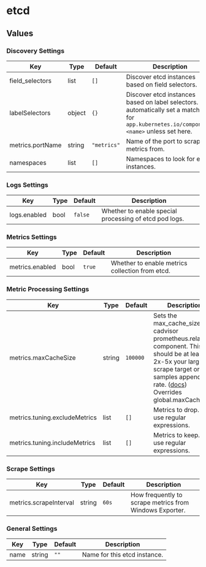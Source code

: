 # etcd

## Values

### Discovery Settings

| Key | Type | Default | Description |
|-----|------|---------|-------------|
| field_selectors | list | `[]` | Discover etcd instances based on field selectors. |
| labelSelectors | object | `{}` | Discover etcd instances based on label selectors. Will automatically set a matcher for `app.kubernetes.io/component: <name>` unless set here. |
| metrics.portName | string | `"metrics"` | Name of the port to scrape metrics from. |
| namespaces | list | `[]` | Namespaces to look for etcd instances. |

### Logs Settings

| Key | Type | Default | Description |
|-----|------|---------|-------------|
| logs.enabled | bool | `false` | Whether to enable special processing of etcd pod logs. |

### Metrics Settings

| Key | Type | Default | Description |
|-----|------|---------|-------------|
| metrics.enabled | bool | `true` | Whether to enable metrics collection from etcd. |

### Metric Processing Settings

| Key | Type | Default | Description |
|-----|------|---------|-------------|
| metrics.maxCacheSize | string | `100000` | Sets the max_cache_size for cadvisor prometheus.relabel component. This should be at least 2x-5x your largest scrape target or samples appended rate. ([docs](https://grafana.com/docs/alloy/latest/reference/components/prometheus.relabel/#arguments)) Overrides global.maxCacheSize |
| metrics.tuning.excludeMetrics | list | `[]` | Metrics to drop. Can use regular expressions. |
| metrics.tuning.includeMetrics | list | `[]` | Metrics to keep. Can use regular expressions. |

### Scrape Settings

| Key | Type | Default | Description |
|-----|------|---------|-------------|
| metrics.scrapeInterval | string | `60s` | How frequently to scrape metrics from Windows Exporter. |

### General Settings

| Key | Type | Default | Description |
|-----|------|---------|-------------|
| name | string | `""` | Name for this etcd instance. |
